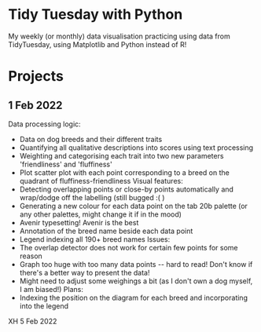 # Tidy Tuesday with Python
My weekly (or monthly) data visualisation practicing using data from TidyTuesday, using Matplotlib and Python instead of R!

# Projects
## 1 Feb 2022
Data processing logic:
- Data on dog breeds and their different traits
- Quantifying all qualitative descriptions into scores using text processing
- Weighting and categorising each trait into two new parameters 'friendliness' and 'fluffiness'
- Plot scatter plot with each point corresponding to a breed on the quadrant of fluffiness-friendliness
Visual features:
- Detecting overlapping points or close-by points automatically and wrap/dodge off the labelling (still bugged :( )
- Generating a new colour for each data point on the tab 20b palette (or any other palettes, might change it if in the mood)
- Avenir typesetting! Avenir is the best
- Annotation of the breed name beside each data point
- Legend indexing all 190+ breed names
Issues:
- The overlap detector does not work for certain few points for some reason
- Graph too huge with too many data points -- hard to read! Don't know if there's a better way to present the data!
- Might need to adjust some weighings a bit (as I don't own a dog myself, I am biased!)
Plans:
- Indexing the position on the diagram for each breed and incorporating into the legend

XH
5 Feb 2022
